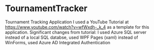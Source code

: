 # TournamentTracker
Tournament Tracking Application
I used a YouTube Tutorial at https://www.youtube.com/watch?v=wfWxdh-_k_4 as a template for this application.
Significant changes from tutorial: 
                I used Azure SQL server instead of a local SQL databse, used WPF Pages (xaml) instead of WinForms, used Azure AD Integrated Authentication
